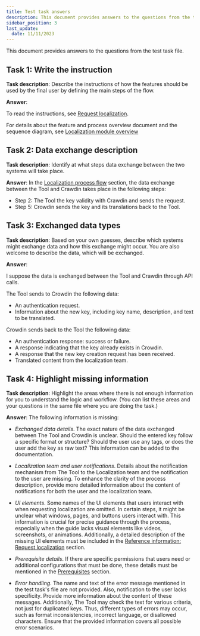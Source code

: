 ```yaml
---
title: Test task answers
description: This document provides answers to the questions from the test task file.
sidebar_position: 3
last_update: 
  date: 11/11/2023
---
```


This document provides answers to the questions from the test task file.

## Task 1: Write the instruction

**Task description**: Describe the instructions of how the features should be used by the final user by defining the main steps of the flow.

**Answer**:

To read the instructions, see [Request localization](docs/test-tasks/welltech/request-localization.md).

For details about  the feature and process overview document and the sequence diagram, see [Localization module overview](docs/test-tasks/welltech/localization-module-overview.md)

## Task 2: Data exchange description

**Task description**: Identify at what steps data exchange between the two systems will take place.

**Answer**: In the [Localization process flow](docs/test-tasks/welltech/localization-module-overview.md#localization-process-flow) section, the data exchange between the Tool and Crawdin takes place in the following steps:
* Step 2: The Tool the key validity with Crawdin and sends the request.
* Step 5: Crowdin sends the key and its translations back to the Tool.

## Task 3: Exchanged data types 

**Task description**: Based on your own guesses, describe which systems might exchange data and how this exchange might occur. You are also welcome to describe the data, which will be exchanged.

**Answer**: 

I suppose the data is exchanged between the Tool and Crawdin through API calls.

The Tool sends to Crowdin the following data:
* An authentication request.
* Information about the new key, including key name, description, and text to be translated.


Crowdin sends back to the Tool the following data:
* An authentication response: success or failure.
* A response indicating that the key already exists in Crowdin.
* A response that the new key creation request has been received.
* Translated content from the localization team.

## Task 4: Highlight missing information

**Task description**: Highlight the areas where there is not enough information for you to understand the logic and workflow. (You can list these areas and your questions in the same file where you are doing the task.)

**Answer**: The following information is missing:

* *Exchanged data details*. The exact nature of the data exchanged between The Tool and Crowdin is unclear. Should the entered key follow a specific format or structure? Should the user use any tags, or does the user add the key as raw text? This information can be added to the documentation.

 * *Localization team and user notifications*. Details about the notification mechanism from The Tool to the Localization team and the notification to the user are missing. To enhance the clarity of the process description, provide more detailed information about the content of notifications for both the user and the localization team.

* *UI elements*. Some names of the UI elements that users interact with when requesting localization are omitted. In certain steps, it might be unclear what windows, pages, and buttons users interact with. This information is crucial for precise guidance through the process, especially when the guide lacks visual elements like videos, screenshots, or animations. Additionally, a detailed description of the missing UI elements must be included in the [Reference information: Request localization](/docs/test-tasks/welltech/request-localization.md#reference-information-request-localization) section.

* *Prerequisite details*. If there are specific permissions that users need or additional configurations that must be done, these details must be mentioned in the [Prerequisites](/docs/test-tasks/welltech/request-localization.md#prerequisites) section.

* *Error handling*. The name and text of the error message mentioned in the test task's file are not provided. Also, notification to the user lacks specificity. Provide more information about the content of these messages.
Additionally, The Tool may check the text for various criteria, not just for duplicated keys. Thus, different types of errors may occur, such as format inconsistencies, incorrect language, or disallowed characters. Ensure that the provided information covers all possible error scenarios.

